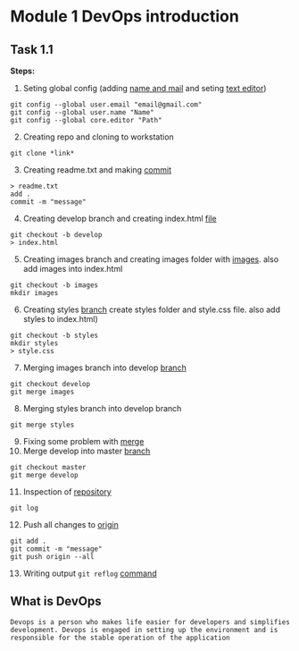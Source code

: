 #  Module 1 DevOps introduction #
## Task 1.1 ##

**Steps:**
1. Seting global config (adding [name and mail](https://github.com/vlddryga2233/DevOps_online_Kyiv_2020_Q42021Q1/blob/master/m1/task1.1/screenshots/photo_2020-12-10_15-34-30.jpg) and seting [text editor](https://github.com/vlddryga2233/DevOps_online_Kyiv_2020_Q42021Q1/blob/master/m1/task1.1/screenshots/photo_2020-12-10_15-34-09.jpg))
```
git config --global user.email "email@gmail.com"
git config --global user.name "Name"
git config --global core.editor "Path"
```
2. Creating repo and cloning to workstation
```
git clone *link*
```
3. Creating readme.txt and making [commit](https://github.com/vlddryga2233/DevOps_online_Kyiv_2020_Q42021Q1/blob/master/m1/task1.1/screenshots/photo_2020-12-10_15-34-23.jpg)
```
> readme.txt 
add .
commit -m "message"
```
4. Creating develop branch and creating index.html [file](https://github.com/vlddryga2233/DevOps_online_Kyiv_2020_Q42021Q1/blob/master/m1/task1.1/screenshots/photo_2020-12-10_15-34-17.jpg)
```
git checkout -b develop
> index.html
```
5. Creating images branch and creating images folder with [images](https://github.com/vlddryga2233/DevOps_online_Kyiv_2020_Q42021Q1/blob/master/m1/task1.1/screenshots/photo_2020-12-10_15-34-14.jpg). also add images into index.html
```
git checkout -b images
mkdir images
```
6. Creating styles [branch](https://github.com/vlddryga2233/DevOps_online_Kyiv_2020_Q42021Q1/blob/master/m1/task1.1/screenshots/photo_2020-12-10_15-34-02.jpg) create styles folder and style.css file. also add styles to index.html)
```
git checkout -b styles
mkdir styles
> style.css
```
7. Merging images branch into develop [branch](https://github.com/vlddryga2233/DevOps_online_Kyiv_2020_Q42021Q1/blob/master/m1/task1.1/screenshots/photo_2020-12-10_15-33-55.jpg)
```
git checkout develop
git merge images
```
8. Merging styles branch into develop branch
```
git merge styles
```
9. Fixing some problem with [merge](https://github.com/vlddryga2233/DevOps_online_Kyiv_2020_Q42021Q1/blob/master/m1/task1.1/screenshots/photo_2020-12-10_15-33-51.jpg) 
10. Merge develop into master [branch](https://github.com/vlddryga2233/DevOps_online_Kyiv_2020_Q42021Q1/blob/master/m1/task1.1/screenshots/photo_2020-12-10_15-33-47.jpg) 
 ```
 git checkout master
 git merge develop
 ```
11. Inspection of [repository](https://github.com/vlddryga2233/DevOps_online_Kyiv_2020_Q42021Q1/blob/master/m1/task1.1/screenshots/photo_2020-12-10_15-33-43.jpg) 
 ```
 git log
 ```
12. Push all changes to [origin](https://github.com/vlddryga2233/DevOps_online_Kyiv_2020_Q42021Q1/blob/master/m1/task1.1/screenshots/photo_2020-12-10_15-33-38.jpg) 
 ```
 git add .
 git commit -m "message"
 git push origin --all
 ```
13. Writing output `git reflog` [command](https://github.com/vlddryga2233/DevOps_online_Kyiv_2020_Q42021Q1/blob/master/m1/task1.1/screenshots/photo_2020-12-10_15-33-32.jpg)
 
## What is DevOps ##

    Devops is a person who makes life easier for developers and simplifies development. Devops is engaged in setting up the environment and is responsible for the stable operation of the application
